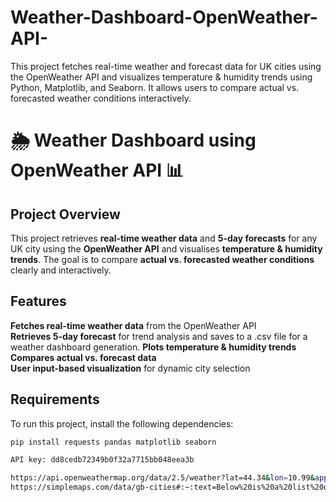 # Weather-Dashboard-OpenWeather-API-
This project fetches real-time weather and forecast data for UK cities using the OpenWeather API and visualizes temperature & humidity trends using Python, Matplotlib, and Seaborn. It allows users to compare actual vs. forecasted weather conditions interactively.

# 🌦️ Weather Dashboard using OpenWeather API 📊

## Project Overview
This project retrieves **real-time weather data** and **5-day forecasts** for any UK city using the **OpenWeather API** and visualises **temperature & humidity trends**. The goal is to compare **actual vs. forecasted weather conditions** clearly and interactively.

## Features
**Fetches real-time weather data** from the OpenWeather API  
**Retrieves 5-day forecast** for trend analysis and saves to a .csv file for a weather dashboard generation.
**Plots temperature & humidity trends**
**Compares actual vs. forecast data**  
**User input-based visualization** for dynamic city selection  

## Requirements
To run this project, install the following dependencies:
```bash
pip install requests pandas matplotlib seaborn

API key: dd8cedb72349b0f32a7715bb048eea3b

https://api.openweathermap.org/data/2.5/weather?lat=44.34&lon=10.99&appid={API key}
https://simplemaps.com/data/gb-cities#:~:text=Below%20is%20a%20list%20of%20258%20prominent%20cities,the%20fields%29%20that%20you%27ll%20find%20in%20our%20.

